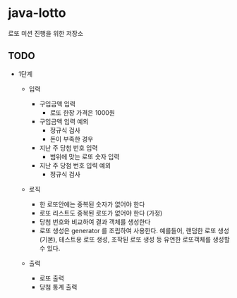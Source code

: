 # java-lotto
로또 미션 진행을 위한 저장소

## TODO

* 1단계
    * 입력
        * 구입금액 입력
            * 로또 한장 가격은 1000원
        * 구입금액 입력 예외
            * 정규식 검사
            * 돈이 부족한 경우
        * 지난 주 당첨 번호 입력
            * 범위에 맞는 로또 숫자 입력
        * 지난 주 당첨 번호 입력 예외
            * 정규식 검사
            
    * 로직
        * 한 로또안에는 중복된 숫자가 없어야 한다
        * 로또 리스트도 중복된 로또가 없어야 한다 (가정)
        * 당첨 번호와 비교하여 결과 객체를 생성한다
        * 로또 생성은 generator 를 조립하여 사용한다. 예를들어, 랜덤한 로또 생성(기본), 테스트용 로또 생성, 조작된 로또 생성 등 유연한 로또객체를 생성할 수 있다.
        
    * 출력
        * 로또 출력
        * 당첨 통계 출력
    